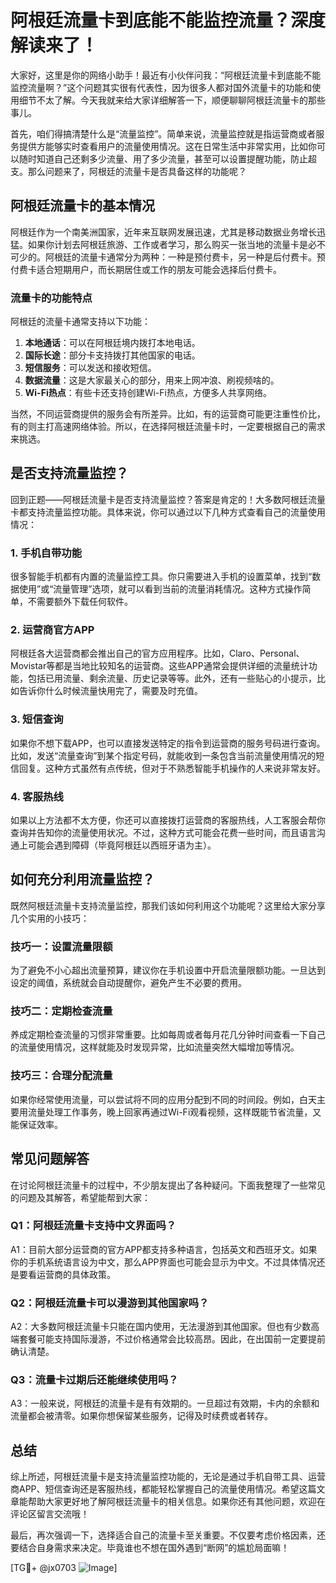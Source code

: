 # 阿根廷流量卡到底能不能监控流量？深度解读来了！

大家好，这里是你的网络小助手！最近有小伙伴问我：“阿根廷流量卡到底能不能监控流量啊？”这个问题其实很有代表性，因为很多人都对国外流量卡的功能和使用细节不太了解。今天我就来给大家详细解答一下，顺便聊聊阿根廷流量卡的那些事儿。

首先，咱们得搞清楚什么是“流量监控”。简单来说，流量监控就是指运营商或者服务提供方能够实时查看用户的流量使用情况。这在日常生活中非常实用，比如你可以随时知道自己还剩多少流量、用了多少流量，甚至可以设置提醒功能，防止超支。那么问题来了，阿根廷的流量卡是否具备这样的功能呢？

## 阿根廷流量卡的基本情况

阿根廷作为一个南美洲国家，近年来互联网发展迅速，尤其是移动数据业务增长迅猛。如果你计划去阿根廷旅游、工作或者学习，那么购买一张当地的流量卡是必不可少的。阿根廷的流量卡通常分为两种：一种是预付费卡，另一种是后付费卡。预付费卡适合短期用户，而长期居住或工作的朋友可能会选择后付费卡。

### 流量卡的功能特点

阿根廷的流量卡通常支持以下功能：

1. **本地通话**：可以在阿根廷境内拨打本地电话。
2. **国际长途**：部分卡支持拨打其他国家的电话。
3. **短信服务**：可以发送和接收短信。
4. **数据流量**：这是大家最关心的部分，用来上网冲浪、刷视频啥的。
5. **Wi-Fi热点**：有些卡还支持创建Wi-Fi热点，方便多人共享网络。

当然，不同运营商提供的服务会有所差异。比如，有的运营商可能更注重性价比，有的则主打高速网络体验。所以，在选择阿根廷流量卡时，一定要根据自己的需求来挑选。

## 是否支持流量监控？

回到正题——阿根廷流量卡是否支持流量监控？答案是肯定的！大多数阿根廷流量卡都支持流量监控功能。具体来说，你可以通过以下几种方式查看自己的流量使用情况：

### 1. **手机自带功能**
很多智能手机都有内置的流量监控工具。你只需要进入手机的设置菜单，找到“数据使用”或“流量管理”选项，就可以看到当前的流量消耗情况。这种方式操作简单，不需要额外下载任何软件。

### 2. **运营商官方APP**
阿根廷各大运营商都会推出自己的官方应用程序。比如，Claro、Personal、Movistar等都是当地比较知名的运营商。这些APP通常会提供详细的流量统计功能，包括已用流量、剩余流量、历史记录等等。此外，还有一些贴心的小提示，比如告诉你什么时候流量快用完了，需要及时充值。

### 3. **短信查询**
如果你不想下载APP，也可以直接发送特定的指令到运营商的服务号码进行查询。比如，发送“流量查询”到某个指定号码，就能收到一条包含当前流量使用情况的短信回复。这种方式虽然有点传统，但对于不熟悉智能手机操作的人来说非常友好。

### 4. **客服热线**
如果以上方法都不太方便，你还可以直接拨打运营商的客服热线，人工客服会帮你查询并告知你的流量使用状况。不过，这种方式可能会花费一些时间，而且语言沟通上可能会遇到障碍（毕竟阿根廷以西班牙语为主）。

## 如何充分利用流量监控？

既然阿根廷流量卡支持流量监控，那我们该如何利用这个功能呢？这里给大家分享几个实用的小技巧：

### 技巧一：设置流量限额
为了避免不小心超出流量预算，建议你在手机设置中开启流量限额功能。一旦达到设定的阈值，系统就会自动提醒你，避免产生不必要的费用。

### 技巧二：定期检查流量
养成定期检查流量的习惯非常重要。比如每周或者每月花几分钟时间查看一下自己的流量使用情况，这样就能及时发现异常，比如流量突然大幅增加等情况。

### 技巧三：合理分配流量
如果你经常使用流量，可以尝试将不同的应用分配到不同的时间段。例如，白天主要用流量处理工作事务，晚上回家再通过Wi-Fi观看视频，这样既能节省流量，又能保证效率。

## 常见问题解答

在讨论阿根廷流量卡的过程中，不少朋友提出了各种疑问。下面我整理了一些常见的问题及其解答，希望能帮到大家：

### Q1：阿根廷流量卡支持中文界面吗？
A1：目前大部分运营商的官方APP都支持多种语言，包括英文和西班牙文。如果你的手机系统语言设为中文，那么APP界面也可能会显示为中文。不过具体情况还是要看运营商的具体政策。

### Q2：阿根廷流量卡可以漫游到其他国家吗？
A2：大多数阿根廷流量卡只能在国内使用，无法漫游到其他国家。但也有少数高端套餐可能支持国际漫游，不过价格通常会比较高昂。因此，在出国前一定要提前确认清楚。

### Q3：流量卡过期后还能继续使用吗？
A3：一般来说，阿根廷的流量卡是有有效期的。一旦超过有效期，卡内的余额和流量都会被清零。如果你想保留某些服务，记得及时续费或者转存。

## 总结

综上所述，阿根廷流量卡是支持流量监控功能的，无论是通过手机自带工具、运营商APP、短信查询还是客服热线，都能轻松掌握自己的流量使用情况。希望这篇文章能帮助大家更好地了解阿根廷流量卡的相关信息。如果你还有其他问题，欢迎在评论区留言交流哦！

最后，再次强调一下，选择适合自己的流量卡至关重要。不仅要考虑价格因素，还要结合自身需求来决定。毕竟谁也不想在国外遇到“断网”的尴尬局面嘛！

[TG💪+ @jx0703 ![Image](https://github.com/user-attachments/assets/dbca1d08-cadb-493c-b0ec-ad6f7a83f270)]